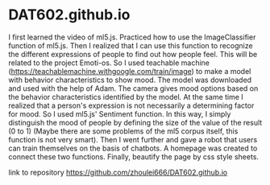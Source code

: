 # DAT602.github.io
I first learned the video of ml5.js. Practiced how to use the ImageClassifier function of ml5.js.
Then I realized that I can use this function to recognize the different expressions of people to find out how people feel.
This will be related to the project Emoti-os.
So I used teachable machine (https://teachablemachine.withgoogle.com/train/image) to make a model with behavior characteristics to show mood.
The model was downloaded and used with the help of Adam.
The camera gives mood options based on the behavior characteristics identified by the model.
At the same time I realized that a person's expression is not necessarily a determining factor for mood.
So I used ml5.js' Sentiment function.
In this way, I simply distinguish the mood of people by defining the size of the value of the result (0 to 1) (Maybe there are some problems of the ml5 corpus itself, this function is not very smart).
Then I went further and gave a robot that users can train themselves on the basis of chatbots.
A homepage was created to connect these two functions.
Finally, beautify the page by css style sheets.

link to repository
https://github.com/zhoulei666/DAT602.github.io

